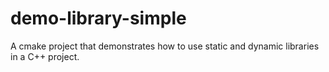 # demo-library-simple

A cmake project that demonstrates how to use static and dynamic libraries in a C++ project.